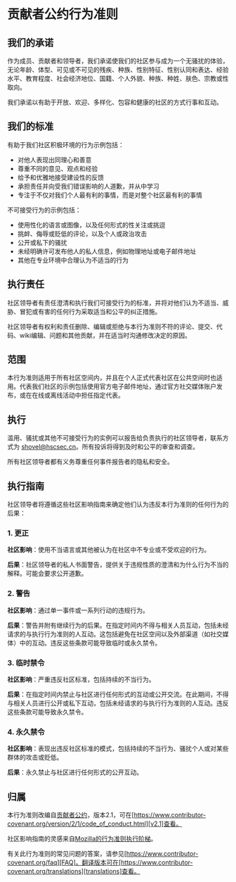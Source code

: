# 贡献者公约行为准则

## 我们的承诺

作为成员、贡献者和领导者，我们承诺使我们的社区参与成为一个无骚扰的体验，无论年龄、体型、可见或不可见的残疾、种族、性别特征、性别认同和表达、经验水平、教育程度、社会经济地位、国籍、个人外貌、种族、种姓、肤色、宗教或性取向。

我们承诺以有助于开放、欢迎、多样化、包容和健康的社区的方式行事和互动。

## 我们的标准

有助于我们社区积极环境的行为示例包括：

* 对他人表现出同理心和善意
* 尊重不同的意见、观点和经验
* 给予和优雅地接受建设性的反馈
* 承担责任并向受我们错误影响的人道歉，并从中学习
* 专注于不仅对我们个人最有利的事情，而是对整个社区最有利的事情

不可接受行为的示例包括：

* 使用性化的语言或图像，以及任何形式的性关注或挑逗
* 挑衅、侮辱或贬低的评论，以及个人或政治攻击
* 公开或私下的骚扰
* 未经明确许可发布他人的私人信息，例如物理地址或电子邮件地址
* 其他在专业环境中合理认为不适当的行为

## 执行责任

社区领导者有责任澄清和执行我们可接受行为的标准，并将对他们认为不适当、威胁、冒犯或有害的任何行为采取适当和公平的纠正措施。

社区领导者有权利和责任删除、编辑或拒绝与本行为准则不符的评论、提交、代码、wiki编辑、问题和其他贡献，并在适当时沟通修改决定的原因。

## 范围

本行为准则适用于所有社区空间内，并且在个人正式代表社区在公共空间时也适用。代表我们社区的示例包括使用官方电子邮件地址，通过官方社交媒体账户发布，或在在线或离线活动中担任指定代表。

## 执行

滥用、骚扰或其他不可接受行为的实例可以报告给负责执行的社区领导者，联系方式为 shovel@hscsec.cn。所有投诉将得到及时和公平的审查和调查。

所有社区领导者都有义务尊重任何事件报告者的隐私和安全。

## 执行指南

社区领导者将遵循这些社区影响指南来确定他们认为违反本行为准则的任何行为的后果：

### 1. 更正

**社区影响**：使用不当语言或其他被认为在社区中不专业或不受欢迎的行为。

**后果**：社区领导者的私人书面警告，提供关于违规性质的澄清和为什么行为不当的解释。可能会要求公开道歉。

### 2. 警告

**社区影响**：通过单一事件或一系列行动的违规行为。

**后果**：警告并附有继续行为的后果。在指定时间内不得与相关人员互动，包括未经请求的与执行行为准则的人互动。这包括避免在社区空间以及外部渠道（如社交媒体）中的互动。违反这些条款可能导致临时或永久禁令。

### 3. 临时禁令

**社区影响**：严重违反社区标准，包括持续的不当行为。

**后果**：在指定时间内禁止与社区进行任何形式的互动或公开交流。在此期间，不得与相关人员进行公开或私下互动，包括未经请求的与执行行为准则的人互动。违反这些条款可能导致永久禁令。

### 4. 永久禁令

**社区影响**：表现出违反社区标准的模式，包括持续的不当行为、骚扰个人或对某些群体的攻击或贬低。

**后果**：永久禁止与社区进行任何形式的公开互动。

## 归属

本行为准则改编自[贡献者公约][homepage]，版本2.1，可在[https://www.contributor-covenant.org/version/2/1/code_of_conduct.html][v2.1]查看。

社区影响指南的灵感来自[Mozilla的行为准则执行阶梯][Mozilla CoC]。

有关此行为准则的常见问题的答案，请参见[https://www.contributor-covenant.org/faq][FAQ]。翻译版本可在[https://www.contributor-covenant.org/translations][translations]查看。

[homepage]: https://www.contributor-covenant.org
[v2.1]: https://www.contributor-covenant.org/version/2/1/code_of_conduct.html
[Mozilla CoC]: https://github.com/mozilla/diversity
[FAQ]: https://www.contributor-covenant.org/faq
[translations]: https://www.contributor-covenant.org/translations